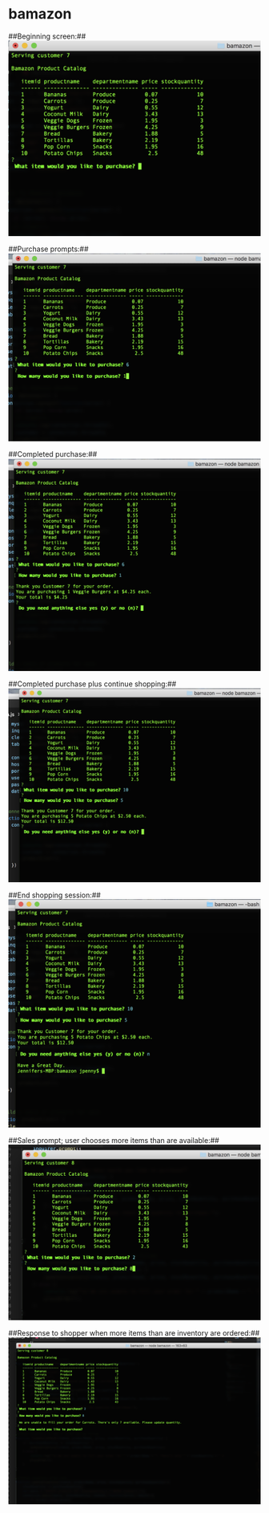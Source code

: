 # bamazon

##Beginning screen:##
![Alt text](/readMeImages/1.png?raw=true "Title")

##Purchase prompts:##
![Alt text](/readMeImages/2.png?raw=true "Title")

##Completed purchase:##
![Alt text](/readMeImages/3.png?raw=true "Title")

##Completed purchase plus continue shopping:##
![Alt text](/readMeImages/4.png?raw=true "Title")

##End shopping session:##
![Alt text](/readMeImages/5.png?raw=true "Title")

##Sales prompt; user chooses more items than are available:##
![Alt text](/readMeImages/6.png?raw=true "Title")


##Response to shopper when more items than are inventory are ordered:##
![Alt text](/readMeImages/7.png?raw=true "Title")


